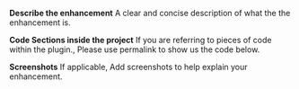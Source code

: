 **Describe the enhancement**
A clear and concise description of what the the enhancement is.

**Code Sections inside the project**
If you are referring to pieces of code within the plugin., Please use permalink to show us the code below.

**Screenshots**
If applicable, Add screenshots to help explain your enhancement.
